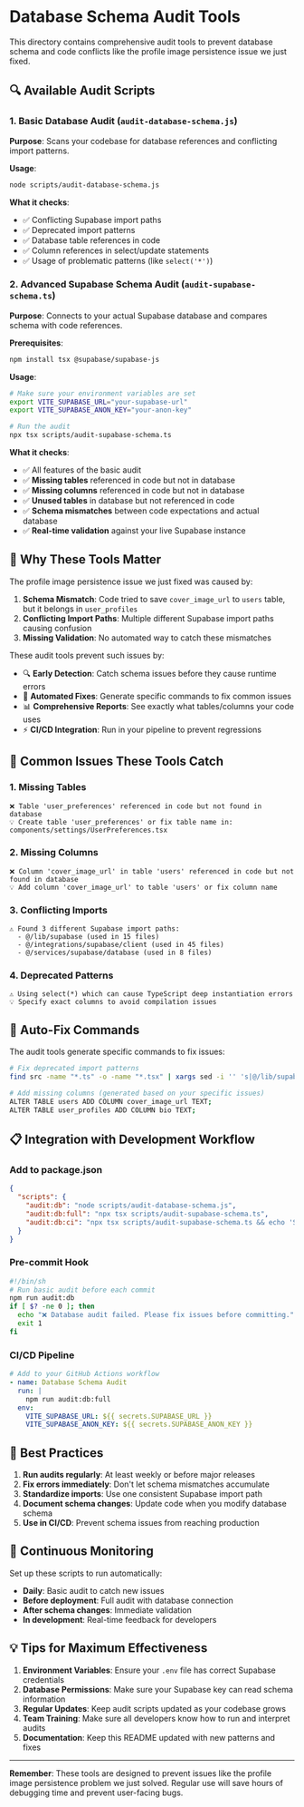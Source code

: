 # Database Schema Audit Tools

This directory contains comprehensive audit tools to prevent database schema and code conflicts like the profile image persistence issue we just fixed.

## 🔍 Available Audit Scripts

### 1. Basic Database Audit (`audit-database-schema.js`)
**Purpose**: Scans your codebase for database references and conflicting import patterns.

**Usage**:
```bash
node scripts/audit-database-schema.js
```

**What it checks**:
- ✅ Conflicting Supabase import paths
- ✅ Deprecated import patterns
- ✅ Database table references in code
- ✅ Column references in select/update statements
- ✅ Usage of problematic patterns (like `select('*')`)

### 2. Advanced Supabase Schema Audit (`audit-supabase-schema.ts`)
**Purpose**: Connects to your actual Supabase database and compares schema with code references.

**Prerequisites**:
```bash
npm install tsx @supabase/supabase-js
```

**Usage**:
```bash
# Make sure your environment variables are set
export VITE_SUPABASE_URL="your-supabase-url"
export VITE_SUPABASE_ANON_KEY="your-anon-key"

# Run the audit
npx tsx scripts/audit-supabase-schema.ts
```

**What it checks**:
- ✅ All features of the basic audit
- ✅ **Missing tables** referenced in code but not in database
- ✅ **Missing columns** referenced in code but not in database
- ✅ **Unused tables** in database but not referenced in code
- ✅ **Schema mismatches** between code expectations and actual database
- ✅ **Real-time validation** against your live Supabase instance

## 🎯 Why These Tools Matter

The profile image persistence issue we just fixed was caused by:
1. **Schema Mismatch**: Code tried to save `cover_image_url` to `users` table, but it belongs in `user_profiles`
2. **Conflicting Import Paths**: Multiple different Supabase import paths causing confusion
3. **Missing Validation**: No automated way to catch these mismatches

These audit tools prevent such issues by:
- 🔍 **Early Detection**: Catch schema issues before they cause runtime errors
- 🔧 **Automated Fixes**: Generate specific commands to fix common issues
- 📊 **Comprehensive Reports**: See exactly what tables/columns your code uses
- ⚡ **CI/CD Integration**: Run in your pipeline to prevent regressions

## 🚨 Common Issues These Tools Catch

### 1. Missing Tables
```
❌ Table 'user_preferences' referenced in code but not found in database
💡 Create table 'user_preferences' or fix table name in: components/settings/UserPreferences.tsx
```

### 2. Missing Columns
```
❌ Column 'cover_image_url' in table 'users' referenced in code but not found in database
💡 Add column 'cover_image_url' to table 'users' or fix column name
```

### 3. Conflicting Imports
```
⚠️ Found 3 different Supabase import paths:
  - @/lib/supabase (used in 15 files)
  - @/integrations/supabase/client (used in 45 files)
  - @/services/supabase/database (used in 8 files)
```

### 4. Deprecated Patterns
```
⚠️ Using select(*) which can cause TypeScript deep instantiation errors
💡 Specify exact columns to avoid compilation issues
```

## 🔧 Auto-Fix Commands

The audit tools generate specific commands to fix issues:

```bash
# Fix deprecated import patterns
find src -name "*.ts" -o -name "*.tsx" | xargs sed -i '' 's|@/lib/supabase|@/integrations/supabase/client|g'

# Add missing columns (generated based on your specific issues)
ALTER TABLE users ADD COLUMN cover_image_url TEXT;
ALTER TABLE user_profiles ADD COLUMN bio TEXT;
```

## 📋 Integration with Development Workflow

### Add to package.json
```json
{
  "scripts": {
    "audit:db": "node scripts/audit-database-schema.js",
    "audit:db:full": "npx tsx scripts/audit-supabase-schema.ts",
    "audit:db:ci": "npx tsx scripts/audit-supabase-schema.ts && echo 'Schema audit passed'"
  }
}
```

### Pre-commit Hook
```bash
#!/bin/sh
# Run basic audit before each commit
npm run audit:db
if [ $? -ne 0 ]; then
  echo "❌ Database audit failed. Please fix issues before committing."
  exit 1
fi
```

### CI/CD Pipeline
```yaml
# Add to your GitHub Actions workflow
- name: Database Schema Audit
  run: |
    npm run audit:db:full
  env:
    VITE_SUPABASE_URL: ${{ secrets.SUPABASE_URL }}
    VITE_SUPABASE_ANON_KEY: ${{ secrets.SUPABASE_ANON_KEY }}
```

## 🎯 Best Practices

1. **Run audits regularly**: At least weekly or before major releases
2. **Fix errors immediately**: Don't let schema mismatches accumulate
3. **Standardize imports**: Use one consistent Supabase import path
4. **Document schema changes**: Update code when you modify database schema
5. **Use in CI/CD**: Prevent schema issues from reaching production

## 🔄 Continuous Monitoring

Set up these scripts to run automatically:
- **Daily**: Basic audit to catch new issues
- **Before deployment**: Full audit with database connection
- **After schema changes**: Immediate validation
- **In development**: Real-time feedback for developers

## 💡 Tips for Maximum Effectiveness

1. **Environment Variables**: Ensure your `.env` file has correct Supabase credentials
2. **Database Permissions**: Make sure your Supabase key can read schema information
3. **Regular Updates**: Keep audit scripts updated as your codebase grows
4. **Team Training**: Make sure all developers know how to run and interpret audits
5. **Documentation**: Keep this README updated with new patterns and fixes

---

**Remember**: These tools are designed to prevent issues like the profile image persistence problem we just solved. Regular use will save hours of debugging time and prevent user-facing bugs. 